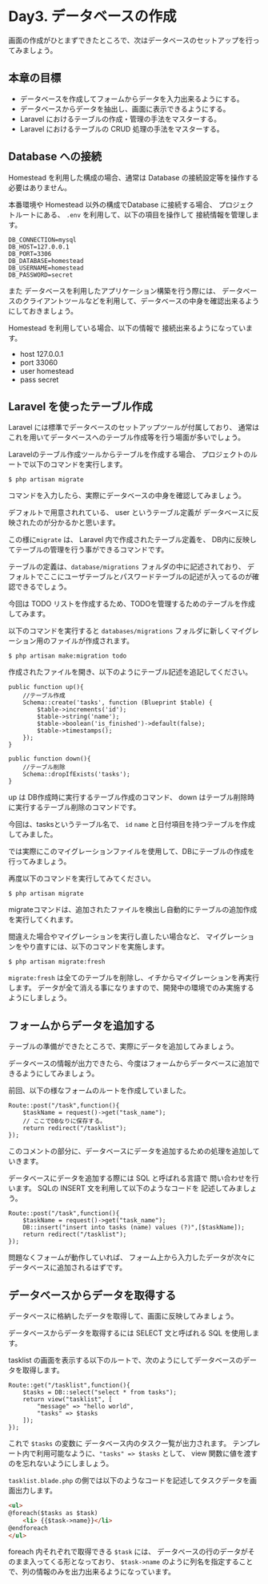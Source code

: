 # Day3. データベースの作成

画面の作成がひとまずできたところで、次はデータベースのセットアップを行ってみましょう。

## 本章の目標

- データベースを作成してフォームからデータを入力出来るようにする。
- データベースからデータを抽出し、画面に表示できるようにする。
- Laravel におけるテーブルの作成・管理の手法をマスターする。
- Laravel におけるテーブルの CRUD 処理の手法をマスターする。

## Database への接続

Homestead を利用した構成の場合、通常は Database の接続設定等を操作する必要はありません。

本番環境や Homestead 以外の構成でDatabase に接続する場合、
プロジェクトルートにある、 `.env` を利用して、以下の項目を操作して 接続情報を管理します。

```
DB_CONNECTION=mysql
DB_HOST=127.0.0.1
DB_PORT=3306
DB_DATABASE=homestead
DB_USERNAME=homestead
DB_PASSWORD=secret
```

また データベースを利用したアプリケーション構築を行う際には、
データベースのクライアントツールなどを利用して、データベースの中身を確認出来るようにしておきましょう。

Homestead を利用している場合、以下の情報で 接続出来るようになっています。

- host 127.0.0.1
- port 33060
- user homestead
- pass secret

## Laravel を使ったテーブル作成

Laravel には標準でデータベースのセットアップツールが付属しており、
通常はこれを用いてデータベースへのテーブル作成等を行う場面が多いでしょう。

Laravelのテーブル作成ツールからテーブルを作成する場合、
プロジェクトのルートで以下のコマンドを実行します。

```
$ php artisan migrate
```

コマンドを入力したら、実際にデータベースの中身を確認してみましょう。

デフォルトで用意されれている、 user というテーブル定義が
データベースに反映されたのが分かるかと思います。

この様に`migrate` は、 Laravel 内で作成されたテーブル定義を、
DB内に反映してテーブルの管理を行う事ができるコマンドです。

テーブルの定義は、`database/migrations` フォルダの中に記述されており、
デフォルトでここにユーザテーブルとパスワードテーブルの記述が入ってるのが確認できるでしょう。

今回は TODO リストを作成するため、TODOを管理するためのテーブルを作成してみます。

以下のコマンドを実行すると `databases/migrations` フォルダに新しくマイグレーション用のファイルが作成されます。

```
$ php artisan make:migration todo
```

作成されたファイルを開き、以下のようにテーブル記述を追記してください。

```
public function up(){
    //テーブル作成
    Schema::create('tasks', function (Blueprint $table) {
        $table->increments('id');
        $table->string('name');
        $table->boolean('is_finished')->default(false);
        $table->timestamps();
    });
}

public function down(){
    //テーブル削除
    Schema::dropIfExists('tasks');
}
```

up は DB作成時に実行するテーブル作成のコマンド、 down はテーブル削除時に実行するテーブル削除のコマンドです。

今回は、tasksというテーブル名で、 `id` `name` と日付項目を持つテーブルを作成してみました。

では実際にこのマイグレーションファイルを使用して、DBにテーブルの作成を行ってみましょう。

再度以下のコマンドを実行してみてください。

```
$ php artisan migrate
```

migrateコマンドは、追加されたファイルを検出し自動的にテーブルの追加作成を実行してくれます。

間違えた場合やマイグレーションを実行し直したい場合など、
マイグレーションをやり直すには、以下のコマンドを実施します。

```
$ php artisan migrate:fresh
```

`migrate:fresh` は全てのテーブルを削除し、イチからマイグレーションを再実行します。
データが全て消える事になりますので、開発中の環境でのみ実施するようにしましょう。

## フォームからデータを追加する

テーブルの準備ができたところで、実際にデータを追加してみましょう。

データベースの情報が出力できたら、今度はフォームからデータベースに追加できるようにしてみましょう。

前回、以下の様なフォームのルートを作成していました。

```
Route::post("/task",function(){
    $taskName = request()->get("task_name");
    // ここでDBなりに保存する。
    return redirect("/tasklist");
});
```

このコメントの部分に、データベースにデータを追加するための処理を追加していきます。

データベースにデータを追加する際には SQL と呼ばれる言語で 問い合わせを行います。
SQLの INSERT 文を利用して以下のようなコードを 記述してみましょう。

```
Route::post("/task",function(){
    $taskName = request()->get("task_name");
    DB::insert("insert into tasks (name) values (?)",[$taskName]);
    return redirect("/tasklist");
});
```

問題なくフォームが動作していれば、
フォーム上から入力したデータが次々にデータベースに追加されるはずです。

## データベースからデータを取得する

データベースに格納したデータを取得して、画面に反映してみましょう。

データベースからデータを取得するには SELECT 文と呼ばれる SQL を使用します。

tasklist の画面を表示する以下のルートで、次のようにしてデータベースのデータを取得します。

```
Route::get("/tasklist",function(){
    $tasks = DB::select("select * from tasks");
    return view("tasklist", [ 
        "message" => "hello world",
        "tasks" => $tasks
    ]);
});
```

これで `$tasks` の変数に データベース内のタスク一覧が出力されます。
テンプレート内で利用可能なように、`"tasks" => $tasks` として、 view 関数に値を渡すのを忘れないようにしましょう。

`tasklist.blade.php` の側では以下のようなコードを記述してタスクデータを画面出力します。

```html
<ul>
@foreach($tasks as $task)
    <li> {{$task->name}}</li>    
@endforeach
</ul>
```

foreach 内それぞれで取得できる `$task` には、
データベースの行のデータがそのまま入ってくる形となっており、
`$task->name` のように列名を指定することで、列の情報のみを出力出来るようになっています。


